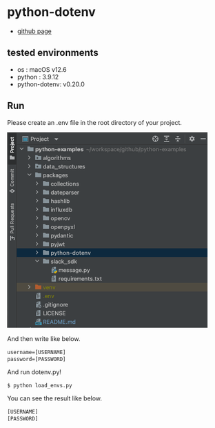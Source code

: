 # python-dotenv
- [github page](https://github.com/theskumar/python-dotenv)

## tested environments
- os : macOS v12.6
- python : 3.9.12
- python-dotenv: v0.20.0

## Run

Please create an .env file in the root directory of your project.

![Root directory of a project](./root_directory_of_project.png)

And then write like below.
```
username=[USERNAME]
password=[PASSWORD]
```

And run dotenv.py!
```shell
$ python load_envs.py
```

You can see the result like below.
```shell
[USERNAME]
[PASSWORD]
```
